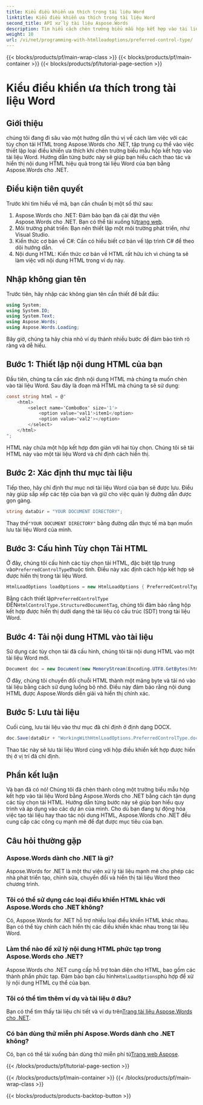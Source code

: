 ```yaml
---
title: Kiểu điều khiển ưa thích trong tài liệu Word
linktitle: Kiểu điều khiển ưa thích trong tài liệu Word
second_title: API xử lý tài liệu Aspose.Words
description: Tìm hiểu cách chèn trường biểu mẫu hộp kết hợp vào tài liệu Word bằng Aspose.Words cho .NET. Làm theo hướng dẫn từng bước này để tích hợp nội dung HTML liền mạch.
weight: 10
url: /vi/net/programming-with-htmlloadoptions/preferred-control-type/
---
```


{{< blocks/products/pf/main-wrap-class >}}
{{< blocks/products/pf/main-container >}}
{{< blocks/products/pf/tutorial-page-section >}}

# Kiểu điều khiển ưa thích trong tài liệu Word

## Giới thiệu

chúng tôi đang đi sâu vào một hướng dẫn thú vị về cách làm việc với các tùy chọn tải HTML trong Aspose.Words cho .NET, tập trung cụ thể vào việc thiết lập loại điều khiển ưa thích khi chèn trường biểu mẫu hộp kết hợp vào tài liệu Word. Hướng dẫn từng bước này sẽ giúp bạn hiểu cách thao tác và hiển thị nội dung HTML hiệu quả trong tài liệu Word của bạn bằng Aspose.Words cho .NET.

## Điều kiện tiên quyết

Trước khi tìm hiểu về mã, bạn cần chuẩn bị một số thứ sau:

1.  Aspose.Words cho .NET: Đảm bảo bạn đã cài đặt thư viện Aspose.Words cho .NET. Bạn có thể tải xuống từ[trang web](https://releases.aspose.com/words/net/).
2. Môi trường phát triển: Bạn nên thiết lập một môi trường phát triển, như Visual Studio.
3. Kiến thức cơ bản về C#: Cần có hiểu biết cơ bản về lập trình C# để theo dõi hướng dẫn.
4. Nội dung HTML: Kiến thức cơ bản về HTML rất hữu ích vì chúng ta sẽ làm việc với nội dung HTML trong ví dụ này.

## Nhập không gian tên

Trước tiên, hãy nhập các không gian tên cần thiết để bắt đầu:

```csharp
using System;
using System.IO;
using System.Text;
using Aspose.Words;
using Aspose.Words.Loading;
```

Bây giờ, chúng ta hãy chia nhỏ ví dụ thành nhiều bước để đảm bảo tính rõ ràng và dễ hiểu.

## Bước 1: Thiết lập nội dung HTML của bạn

Đầu tiên, chúng ta cần xác định nội dung HTML mà chúng ta muốn chèn vào tài liệu Word. Sau đây là đoạn mã HTML mà chúng ta sẽ sử dụng:

```csharp
const string html = @"
    <html>
        <select name='ComboBox' size='1'>
            <option value='val1'>item1</option>
            <option value='val2'></option>                        
        </select>
    </html>
";
```

HTML này chứa một hộp kết hợp đơn giản với hai tùy chọn. Chúng tôi sẽ tải HTML này vào một tài liệu Word và chỉ định cách hiển thị.

## Bước 2: Xác định thư mục tài liệu

Tiếp theo, hãy chỉ định thư mục nơi tài liệu Word của bạn sẽ được lưu. Điều này giúp sắp xếp các tệp của bạn và giữ cho việc quản lý đường dẫn được gọn gàng.

```csharp
string dataDir = "YOUR DOCUMENT DIRECTORY";
```

 Thay thế`"YOUR DOCUMENT DIRECTORY"` bằng đường dẫn thực tế mà bạn muốn lưu tài liệu Word của mình.

## Bước 3: Cấu hình Tùy chọn Tải HTML

 Ở đây, chúng tôi cấu hình các tùy chọn tải HTML, đặc biệt tập trung vào`PreferredControlType`thuộc tính. Điều này xác định cách hộp kết hợp sẽ được hiển thị trong tài liệu Word.

```csharp
HtmlLoadOptions loadOptions = new HtmlLoadOptions { PreferredControlType = HtmlControlType.StructuredDocumentTag };
```

 Bằng cách thiết lập`PreferredControlType` ĐẾN`HtmlControlType.StructuredDocumentTag`, chúng tôi đảm bảo rằng hộp kết hợp được hiển thị dưới dạng thẻ tài liệu có cấu trúc (SDT) trong tài liệu Word.

## Bước 4: Tải nội dung HTML vào tài liệu

Sử dụng các tùy chọn tải đã cấu hình, chúng tôi tải nội dung HTML vào một tài liệu Word mới.

```csharp
Document doc = new Document(new MemoryStream(Encoding.UTF8.GetBytes(html)), loadOptions);
```

Ở đây, chúng tôi chuyển đổi chuỗi HTML thành một mảng byte và tải nó vào tài liệu bằng cách sử dụng luồng bộ nhớ. Điều này đảm bảo rằng nội dung HTML được Aspose.Words diễn giải và hiển thị chính xác.

## Bước 5: Lưu tài liệu

Cuối cùng, lưu tài liệu vào thư mục đã chỉ định ở định dạng DOCX.

```csharp
doc.Save(dataDir + "WorkingWithHtmlLoadOptions.PreferredControlType.docx", SaveFormat.Docx);
```

Thao tác này sẽ lưu tài liệu Word cùng với hộp điều khiển kết hợp được hiển thị ở vị trí đã chỉ định.

## Phần kết luận

Và bạn đã có nó! Chúng tôi đã chèn thành công một trường biểu mẫu hộp kết hợp vào tài liệu Word bằng Aspose.Words cho .NET bằng cách tận dụng các tùy chọn tải HTML. Hướng dẫn từng bước này sẽ giúp bạn hiểu quy trình và áp dụng vào các dự án của mình. Cho dù bạn đang tự động hóa việc tạo tài liệu hay thao tác nội dung HTML, Aspose.Words cho .NET đều cung cấp các công cụ mạnh mẽ để đạt được mục tiêu của bạn.

## Câu hỏi thường gặp

### Aspose.Words dành cho .NET là gì?
Aspose.Words for .NET là một thư viện xử lý tài liệu mạnh mẽ cho phép các nhà phát triển tạo, chỉnh sửa, chuyển đổi và hiển thị tài liệu Word theo chương trình.

### Tôi có thể sử dụng các loại điều khiển HTML khác với Aspose.Words cho .NET không?
Có, Aspose.Words for .NET hỗ trợ nhiều loại điều khiển HTML khác nhau. Bạn có thể tùy chỉnh cách hiển thị các điều khiển khác nhau trong tài liệu Word.

### Làm thế nào để xử lý nội dung HTML phức tạp trong Aspose.Words cho .NET?
 Aspose.Words cho .NET cung cấp hỗ trợ toàn diện cho HTML, bao gồm các thành phần phức tạp. Đảm bảo bạn cấu hình`HtmlLoadOptions`phù hợp để xử lý nội dung HTML cụ thể của bạn.

### Tôi có thể tìm thêm ví dụ và tài liệu ở đâu?
 Bạn có thể tìm thấy tài liệu chi tiết và ví dụ trên[Trang tài liệu Aspose.Words cho .NET](https://reference.aspose.com/words/net/).

### Có bản dùng thử miễn phí Aspose.Words dành cho .NET không?
 Có, bạn có thể tải xuống bản dùng thử miễn phí từ[Trang web Aspose](https://releases.aspose.com/).

{{< /blocks/products/pf/tutorial-page-section >}}

{{< /blocks/products/pf/main-container >}}
{{< /blocks/products/pf/main-wrap-class >}}

{{< blocks/products/products-backtop-button >}}
